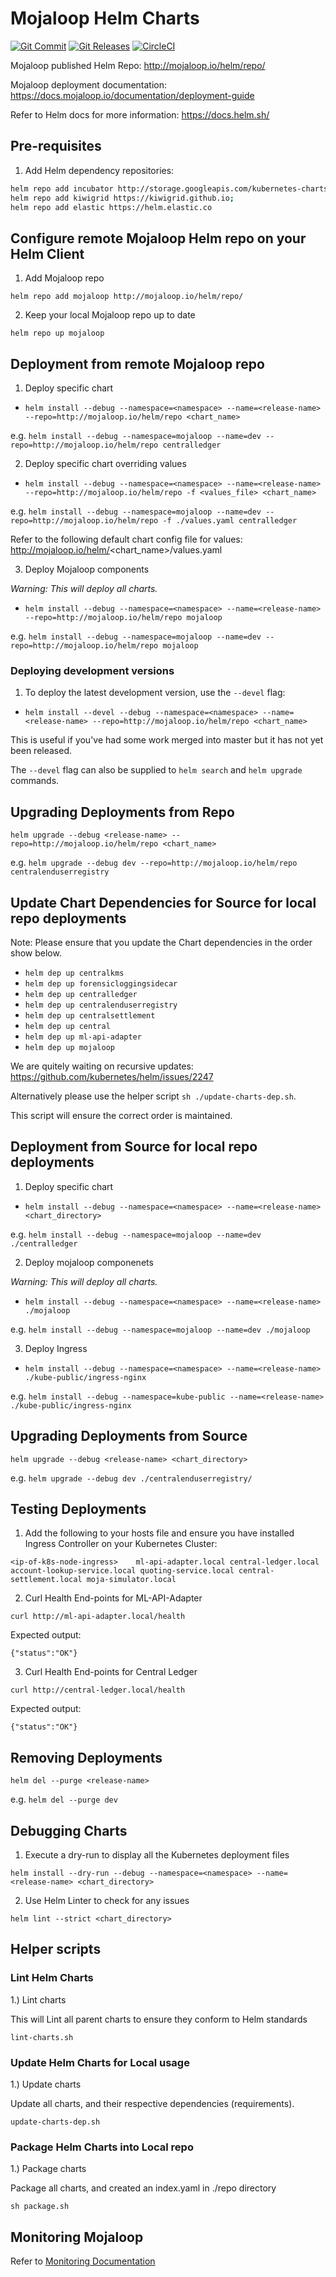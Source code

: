 # Mojaloop Helm Charts
[![Git Commit](https://img.shields.io/github/last-commit/mojaloop/helm.svg?style=flat)](https://github.com/mojaloop/helm/commits/master)
[![Git Releases](https://img.shields.io/github/release/mojaloop/helm.svg?style=flat)](https://github.com/mojaloop/helm/releases)
[![CircleCI](https://circleci.com/gh/mojaloop/helm.svg?style=svg)](https://circleci.com/gh/mojaloop/helm)

Mojaloop published Helm Repo: http://mojaloop.io/helm/repo/

Mojaloop deployment documentation: https://docs.mojaloop.io/documentation/deployment-guide

Refer to Helm docs for more information: https://docs.helm.sh/

## Pre-requisites

1. Add Helm dependency repositories:
```bash
helm repo add incubator http://storage.googleapis.com/kubernetes-charts-incubator;
helm repo add kiwigrid https://kiwigrid.github.io;
helm repo add elastic https://helm.elastic.co
```

## Configure remote Mojaloop Helm repo on your Helm Client

1. Add Mojaloop repo 

`helm repo add mojaloop http://mojaloop.io/helm/repo/`

2. Keep your local Mojaloop repo up to date

`helm repo up mojaloop`

## Deployment from remote Mojaloop repo

1. Deploy specific chart

- `helm install --debug --namespace=<namespace> --name=<release-name> --repo=http://mojaloop.io/helm/repo <chart_name>`

e.g. `helm install --debug --namespace=mojaloop --name=dev --repo=http://mojaloop.io/helm/repo centralledger`

2. Deploy specific chart overriding values

- `helm install --debug --namespace=<namespace> --name=<release-name> --repo=http://mojaloop.io/helm/repo -f <values_file> <chart_name>`

e.g. `helm install --debug --namespace=mojaloop --name=dev --repo=http://mojaloop.io/helm/repo -f ./values.yaml centralledger`

Refer to the following default chart config file for values: http://mojaloop.io/helm/<chart_name>/values.yaml

3. Deploy Mojaloop components

*Warning: This will deploy all charts.*

- `helm install --debug --namespace=<namespace> --name=<release-name> --repo=http://mojaloop.io/helm/repo mojaloop`

e.g. `helm install --debug --namespace=mojaloop --name=dev --repo=http://mojaloop.io/helm/repo mojaloop`

### Deploying development versions

1. To deploy the latest development version, use the `--devel` flag:
- `helm install --devel --debug --namespace=<namespace> --name=<release-name> --repo=http://mojaloop.io/helm/repo <chart_name>`

This is useful if you've had some work merged into master but it has not yet been released.

The `--devel` flag can also be supplied to `helm search` and `helm upgrade` commands.

## Upgrading Deployments from Repo

`helm upgrade --debug <release-name> --repo=http://mojaloop.io/helm/repo <chart_name>`

e.g. `helm upgrade --debug dev --repo=http://mojaloop.io/helm/repo centralenduserregistry`

## Update Chart Dependencies for Source for local repo deployments

Note: Please ensure that you update the Chart dependencies in the order show below.

- `helm dep up centralkms`
- `helm dep up forensicloggingsidecar`
- `helm dep up centralledger`
- `helm dep up centralenduserregistry`
- `helm dep up centralsettlement`
- `helm dep up central`
- `helm dep up ml-api-adapter`
- `helm dep up mojaloop`

We are quitely waiting on recursive updates: https://github.com/kubernetes/helm/issues/2247

Alternatively please use the helper script `sh ./update-charts-dep.sh`. 

This script will ensure the correct order is maintained.

## Deployment from Source for local repo deployments

1. Deploy specific chart

- `helm install --debug --namespace=<namespace> --name=<release-name> <chart_directory>`

e.g. `helm install --debug --namespace=mojaloop --name=dev ./centralledger`

2. Deploy mojaloop componenets

*Warning: This will deploy all charts.*

- `helm install --debug --namespace=<namespace> --name=<release-name> ./mojaloop`

e.g. `helm install --debug --namespace=mojaloop --name=dev ./mojaloop`

3. Deploy Ingress

- `helm install --debug --namespace=<namespace> --name=<release-name> ./kube-public/ingress-nginx`

e.g. `helm install --debug --namespace=kube-public --name=<release-name> ./kube-public/ingress-nginx`

## Upgrading Deployments from Source

`helm upgrade --debug <release-name> <chart_directory>`

e.g. `helm upgrade --debug dev ./centralenduserregistry/`

## Testing Deployments

1. Add the following to your hosts file and ensure you have installed Ingress Controller on your Kubernetes Cluster:

`<ip-of-k8s-node-ingress>	 ml-api-adapter.local central-ledger.local account-lookup-service.local quoting-service.local central-settlement.local moja-simulator.local`

2. Curl Health End-points for ML-API-Adapter

`curl http://ml-api-adapter.local/health`

Expected output:

`{"status":"OK"}`

3. Curl Health End-points for Central Ledger

`curl http://central-ledger.local/health`

Expected output:

`{"status":"OK"}`

## Removing Deployments

`helm del --purge <release-name>`

e.g. `helm del --purge dev`

## Debugging Charts

1. Execute a dry-run to display all the Kubernetes deployment files

 `helm install --dry-run --debug --namespace=<namespace> --name=<release-name> <chart_directory>`

2. Use Helm Linter to check for any issues

`helm lint --strict <chart_directory>`

## Helper scripts

### Lint Helm Charts
1.) Lint charts

This will Lint all parent charts to ensure they conform to Helm standards

`lint-charts.sh`

### Update Helm Charts for Local usage
1.) Update charts

Update all charts, and their respective dependencies (requirements).

`update-charts-dep.sh`

### Package Helm Charts into Local repo
1.) Package charts

Package all charts, and created an index.yaml in ./repo directory

`sh package.sh`

## Monitoring Mojaloop

Refer to [Monitoring Documentation](./monitoring/README.md)
